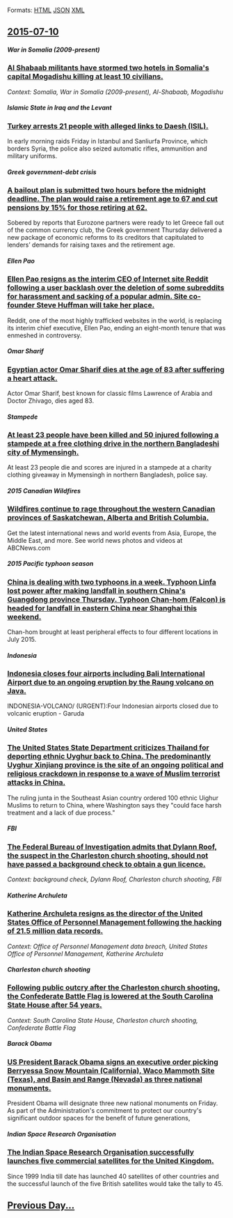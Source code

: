 
Formats: [HTML](2015/07/10/index.html)  [JSON](2015/07/10/index.json)  [XML](2015/07/10/index.xml)  

## [2015-07-10](/news/2015/07/10/index.md)

##### War in Somalia (2009-present)
### [ Al Shabaab militants have stormed two hotels in Somalia's capital Mogadishu killing at least 10 civilians. ](/news/2015/07/10/al-shabaab-militants-have-stormed-two-hotels-in-somalia-s-capital-mogadishu-killing-at-least-10-civilians.md)
_Context: Somalia, War in Somalia (2009-present), Al-Shabaab, Mogadishu_

##### Islamic State in Iraq and the Levant
### [Turkey arrests 21 people with alleged links to Daesh (ISIL). ](/news/2015/07/10/turkey-arrests-21-people-with-alleged-links-to-daesh-isil.md)
In early morning raids Friday in Istanbul and Sanliurfa Province, which borders Syria, the police also seized automatic rifles, ammunition and military uniforms.

##### Greek government-debt crisis
### [ A bailout plan is submitted two hours before the midnight deadline. The plan would raise a retirement age to 67 and cut pensions by 15% for those retiring at 62. ](/news/2015/07/10/a-bailout-plan-is-submitted-two-hours-before-the-midnight-deadline-the-plan-would-raise-a-retirement-age-to-67-and-cut-pensions-by-15-for.md)
Sobered by reports that Eurozone partners were ready to let Greece fall out of the common currency club, the Greek government Thursday delivered a new package of economic reforms to its creditors that capitulated to lenders’ demands for raising taxes and the retirement age.

##### Ellen Pao
### [Ellen Pao resigns as the interim CEO of Internet site Reddit following a user backlash over the deletion of some subreddits for harassment and sacking of a popular admin. Site co-founder Steve Huffman will take her place. ](/news/2015/07/10/ellen-pao-resigns-as-the-interim-ceo-of-internet-site-reddit-following-a-user-backlash-over-the-deletion-of-some-subreddits-for-harassment-a.md)
Reddit, one of the most highly trafficked websites in the world, is replacing its interim chief executive, Ellen Pao, ending an eight-month tenure that was enmeshed in controversy.

##### Omar Sharif
### [Egyptian actor Omar Sharif dies at the age of 83 after suffering a heart attack. ](/news/2015/07/10/egyptian-actor-omar-sharif-dies-at-the-age-of-83-after-suffering-a-heart-attack.md)
Actor Omar Sharif, best known for classic films Lawrence of Arabia and Doctor Zhivago, dies aged 83.

##### Stampede
### [At least 23 people have been killed and 50 injured following a stampede at a free clothing drive in the northern Bangladeshi city of Mymensingh. ](/news/2015/07/10/at-least-23-people-have-been-killed-and-50-injured-following-a-stampede-at-a-free-clothing-drive-in-the-northern-bangladeshi-city-of-mymensi.md)
At least 23 people die and scores are injured in a stampede at a charity clothing giveaway in Mymensingh in northern Bangladesh, police say.

##### 2015 Canadian Wildfires
### [Wildfires continue to rage throughout the western Canadian provinces of Saskatchewan, Alberta and British Columbia. ](/news/2015/07/10/wildfires-continue-to-rage-throughout-the-western-canadian-provinces-of-saskatchewan-alberta-and-british-columbia.md)
Get the latest international news and world events from Asia, Europe, the Middle East, and more. See world news photos and videos at ABCNews.com

##### 2015 Pacific typhoon season
### [China is dealing with two typhoons in a week. Typhoon Linfa lost power after making landfall in southern China's Guangdong province Thursday. Typhoon Chan-hom (Falcon) is headed for landfall in eastern China near Shanghai this weekend. ](/news/2015/07/10/china-is-dealing-with-two-typhoons-in-a-week-typhoon-linfa-lost-power-after-making-landfall-in-southern-china-s-guangdong-province-thursday.md)
Chan-hom brought at least peripheral effects to four different locations in July 2015.

##### Indonesia
### [Indonesia closes four airports including Bali International Airport due to an ongoing eruption by the Raung volcano on Java. ](/news/2015/07/10/indonesia-closes-four-airports-including-bali-international-airport-due-to-an-ongoing-eruption-by-the-raung-volcano-on-java.md)
INDONESIA-VOLCANO/ (URGENT):Four Indonesian airports closed due to volcanic eruption - Garuda

##### United States
### [The United States State Department criticizes Thailand for deporting ethnic Uyghur back to China. The predominantly Uyghur Xinjiang province is the site of an ongoing political and religious crackdown in response to a wave of Muslim terrorist attacks in China. ](/news/2015/07/10/the-united-states-state-department-criticizes-thailand-for-deporting-ethnic-uyghur-back-to-china-the-predominantly-uyghur-xinjiang-province.md)
The ruling junta in the Southeast Asian country ordered 100 ethnic Uighur Muslims to return to China, where Washington says they &quot;could face harsh treatment and a lack of due process.&quot;

##### FBI
### [The Federal Bureau of Investigation admits that Dylann Roof, the suspect in the Charleston church shooting, should not have passed a background check to obtain a gun licence. ](/news/2015/07/10/the-federal-bureau-of-investigation-admits-that-dylann-roof-the-suspect-in-the-charleston-church-shooting-should-not-have-passed-a-backgro.md)
_Context: background check, Dylann Roof, Charleston church shooting, FBI_

##### Katherine Archuleta
### [Katherine Archuleta resigns as the director of the United States Office of Personnel Management following the hacking of 21.5 million data records. ](/news/2015/07/10/katherine-archuleta-resigns-as-the-director-of-the-united-states-office-of-personnel-management-following-the-hacking-of-21-5-million-data-r.md)
_Context: Office of Personnel Management data breach, United States Office of Personnel Management, Katherine Archuleta_

##### Charleston church shooting
### [Following public outcry after the Charleston church shooting, the Confederate Battle Flag is lowered at the South Carolina State House after 54 years. ](/news/2015/07/10/following-public-outcry-after-the-charleston-church-shooting-the-confederate-battle-flag-is-lowered-at-the-south-carolina-state-house-after.md)
_Context: South Carolina State House, Charleston church shooting, Confederate Battle Flag_

##### Barack Obama
### [US President Barack Obama signs an executive order picking Berryessa Snow Mountain (California), Waco Mammoth Site (Texas), and Basin and Range (Nevada) as three national monuments. ](/news/2015/07/10/us-president-barack-obama-signs-an-executive-order-picking-berryessa-snow-mountain-california-waco-mammoth-site-texas-and-basin-and-ra.md)
President Obama will designate three new national monuments on Friday. As part of the Administration&#39;s commitment to protect our country&#39;s significant outdoor spaces for the benefit of future generations,

##### Indian Space Research Organisation
### [The Indian Space Research Organisation successfully launches five commercial satellites for the United Kingdom. ](/news/2015/07/10/the-indian-space-research-organisation-successfully-launches-five-commercial-satellites-for-the-united-kingdom.md)
Since 1999 India till date has launched 40 satellites of other countries and the successful launch of the five British satellites would take the tally to 45. 

## [Previous Day...](/news/2015/07/9/index.md)

